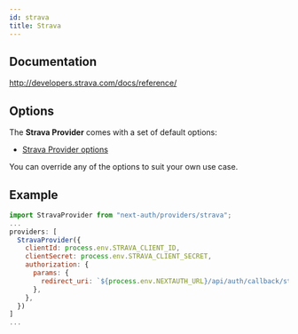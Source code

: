 ```yaml
---
id: strava
title: Strava
---
```


## Documentation

http://developers.strava.com/docs/reference/

## Options

The **Strava Provider** comes with a set of default options:

- [Strava Provider options](https://github.com/nextauthjs/next-auth/blob/main/packages/next-auth/src/providers/strava.js)

You can override any of the options to suit your own use case.

## Example

```js
import StravaProvider from "next-auth/providers/strava";
...
providers: [
  StravaProvider({
    clientId: process.env.STRAVA_CLIENT_ID,
    clientSecret: process.env.STRAVA_CLIENT_SECRET,
    authorization: {
      params: {
        redirect_uri: `${process.env.NEXTAUTH_URL}/api/auth/callback/strava`,
      },
    },
  })
]
...
```
